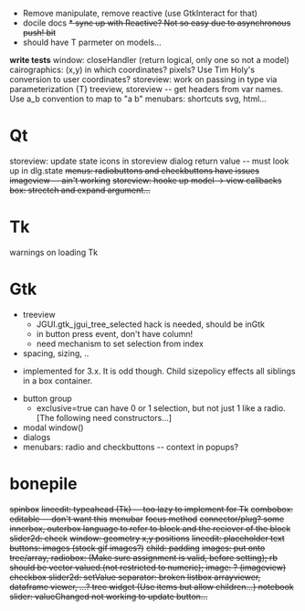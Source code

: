 * Remove manipulate, remove reactive (use GtkInteract for that)
* docile docs
<del>* sync up with Reactive? Not so easy due to asynchronous push! bit</del>
* should have T parmeter on models...

**write tests**
window: closeHandler (return logical, only one so not a model)
cairographics: (x,y) in which coordinates? pixels? Use Tim Holy's conversion to user coordinates?
storeview: work on passing in type via parameterization {T}
treeview, storeview -- get headers from var names. Use a_b convention to map to "a b"
menubars: shortcuts
svg, html...

# Qt

storeview: update state
icons in storeview
dialog return value -- must look up in dlg.state
<del>menus: radiobuttons and checkbuttons have issues</del>
<del>imageview -- ain't working</del>
<del>storeview: hooke up model -> view callbacks </del>
<del>box: strectch and expand argument...</del>

# Tk

warnings on loading Tk

# Gtk

* treeview
  - JGUI.gtk_jgui_tree_selected hack is needed, should be inGtk
  - in button press event, don't have column!
  - need mechanism to set selection from index
* spacing, sizing, ..
- implemented for 3.x. It is odd though. Child sizepolicy effects all siblings in a box container.
* button group
  - exclusive=true can have 0 or 1 selection, but not just 1 like a radio.
[The following need constructors...]
* modal window()
* dialogs
* menubars: radio and checkbuttons
 -- context in popups?

# bonepile
<del>spinbox</del>
<del>lineedit: typeahead (Tk) -- too lazy to implement for Tk</del>
<del>combobox: editable -- don't want this</del>
<del>menubar</del>
<del>focus method</del>
<del>connector/plug? some innerbox, outerbox language to refer to block and the reciever of the block</del>
<del>slider2d:  check</del>
<del>window: geometry x,y positions</del>
<del>lineedit: placeholder text</del>
<del>buttons: images (stock gif images?)</del>
<del>child: padding</del>
<del>images: put onto tree/array, </del>
<del>radiobox: (Make sure assignment is valid, before setting); rb should be vector valued.(not restricted to numeric);<del>
<del>image: ? (imageview)</del>
<del>checkbox</del>
<del>slider2d: setValue</del>
<del>separator: broken</del>
<del>listbox</del>
<del>arrayviewer, dataframe viewer, ...?<del>
<del>tree widget (Use items but allow children...)<del>
<del>notebook</del>
<del>slider: valueChanged not working to update button...</del>
